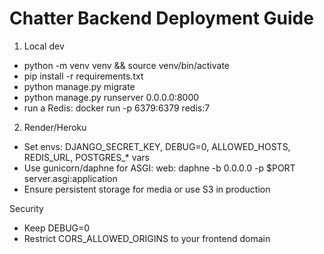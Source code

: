 # Chatter Backend Deployment Guide

1) Local dev
- python -m venv venv && source venv/bin/activate
- pip install -r requirements.txt
- python manage.py migrate
- python manage.py runserver 0.0.0.0:8000
- run a Redis: docker run -p 6379:6379 redis:7

2) Render/Heroku
- Set envs: DJANGO_SECRET_KEY, DEBUG=0, ALLOWED_HOSTS, REDIS_URL, POSTGRES_* vars
- Use gunicorn/daphne for ASGI: web: daphne -b 0.0.0.0 -p $PORT server.asgi:application
- Ensure persistent storage for media or use S3 in production

Security
- Keep DEBUG=0
- Restrict CORS_ALLOWED_ORIGINS to your frontend domain
